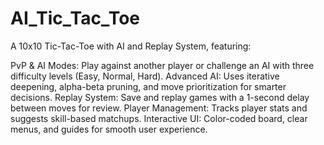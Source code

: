 # AI_Tic_Tac_Toe
A 10x10 Tic-Tac-Toe with AI and Replay System, featuring:

PvP & AI Modes: Play against another player or challenge an AI with three difficulty levels (Easy, Normal, Hard).
Advanced AI: Uses iterative deepening, alpha-beta pruning, and move prioritization for smarter decisions.
Replay System: Save and replay games with a 1-second delay between moves for review.
Player Management: Tracks player stats and suggests skill-based matchups.
Interactive UI: Color-coded board, clear menus, and guides for smooth user experience.
